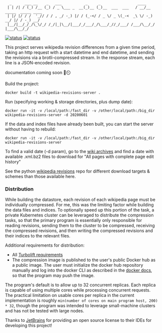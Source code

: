 ```
  _      ___ __    _   ___           _     _                 ____
 | | /| / (_) /__ (_) / _ \___ _  __(_)__ (_)__  ___  ___   / __/__ _____  _____ ____
 | |/ |/ / /  '_// / / , _/ -_) |/ / (_-</ / _ \/ _ \(_-<  _\ \/ -_) __/ |/ / -_) __/
 |__/|__/_/_/\_\/_/ /_/|_|\__/|___/_/___/_/\___/_//_/___/ /___/\__/_/  |___/\__/_/
```


[![status](https://github.com/DominicBurkart/wikipedia-revisions-server/workflows/Docker%20Image%20CI/badge.svg)](https://github.com/DominicBurkart/wikipedia-revisions-server/actions?query=is%3Acompleted+branch%3Amaster+workflow%3A"Docker+Image+CI") [![status](https://github.com/DominicBurkart/wikipedia-revisions-server/workflows/rust%20linters/badge.svg)](https://github.com/DominicBurkart/wikipedia-revisions-server/actions?query=is%3Acompleted+branch%3Amaster+workflow%3A"rust+linters")

This project serves wikipedia revision differences from a given time
period, taking an http request with a start datetime and end datetime,
and sending the revisions via a brotli-compressed stream. In the response
stream, each line is a JSON-encoded revision.

documentation coming soon 🥧⏲️

Build the project:
```shell
docker build -t wikipedia-revisions-server .
```

Run (specifying working & storage directories, plus dump date):
```shell
docker run -it -v /local/path:/fast_dir -v /other/local/path:/big_dir wikipedia-revisions-server -d 20200601
```

If the data and index files have already been built, you can start the server without having to rebuild:
```shell
docker run -it -v /local/path:/fast_dir -v /other/local/path:/big_dir wikipedia-revisions-server
```

To find a valid date (-d param), go to the [wiki archives](https://dumps.wikimedia.org/enwiki/) and find a date with available .xml.bz2 files to download for "All pages with complete page edit history"

See the python [wikipedia revisions](https://github.com/dominicburkart/wikipedia-revisions) repo for different download targets & schemes than those available here.

### Distribution

While building the datastore, each revision of each wikipedia page must be individually compressed.
For me, this was the limiting factor while building the data files and indices. To optionally speed
up this portion of the task, a private Kubernetes cluster can be leveraged to distribute the
compression tasks, so that the primary program is essentially only responsible for reading revisions,
sending them to the cluster to be compressed, receiving the compressed revisions, and then writing
the compressed revisions and their indices to the relevant files.

Additional requirements for distribution:

- All [Turbolift requirements](https://dominic.computer/turbolift#kubernetes-requirements)
- The compression image is published to the user's public Docker hub as a public image. The user
must initialize the docker hub repository manually and log into the docker CLI as described
in the [docker docs](https://docs.docker.com/docker-hub), so that the program may push the image.

The program's default is to allow up to 32 concurrent replicas. Each replica is capable of using
multiple cores while processing concurrent requests. The practical limitation on usable cores
per replica in the current implementation is roughly
`min(number of cores on main program host, 200) * 32`, though the program was intended to leverage
small-machine clusters and has not be tested with large nodes.

Thanks to [JetBrains](https://www.jetbrains.com/?from=WikipediaRevisionsServer) for providing an open source license to their IDEs for developing this project!
